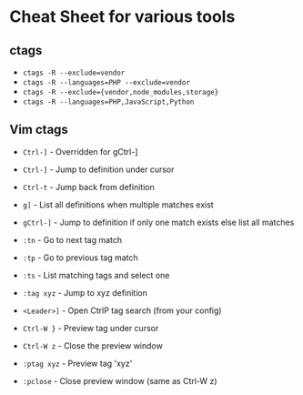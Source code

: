 # Cheat Sheet for various tools
## ctags
* `ctags -R --exclude=vendor`
* `ctags -R --languages=PHP --exclude=vendor`
* `ctags -R --exclude={vendor,node_modules,storage}`
* `ctags -R --languages=PHP,JavaScript,Python`

## Vim ctags
* `Ctrl-]`     - Overridden for gCtrl-]

* `Ctrl-]`     - Jump to definition under cursor
* `Ctrl-t`     - Jump back from definition
* `g]`         - List all definitions when multiple matches exist
* `gCtrl-]`    - Jump to definition if only one match exists else list all matches
* `:tn`        - Go to next tag match
* `:tp`        - Go to previous tag match
* `:ts`        - List matching tags and select one
* `:tag xyz`   - Jump to xyz definition
* `<Leader>]`  - Open CtrlP tag search (from your config)

* `Ctrl-W }`     - Preview tag under cursor
* `Ctrl-W z`     - Close the preview window
* `:ptag xyz`    - Preview tag 'xyz'
* `:pclose`      - Close preview window (same as Ctrl-W z)
